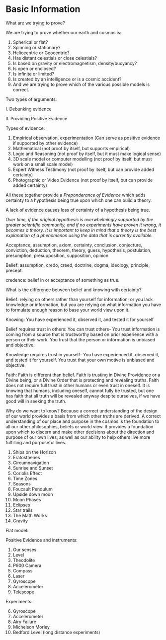 # Basic Information

What are we trying to prove?

We are trying to prove whether our earth and cosmos is:

1. Spherical or flat?   
2. Spinning or stationary?   
3. Heliocentric or Geocentric?
4. Has distant celestials or close celestials?
5. Is based on gravity or electromagnetism, density/buoyancy?
6. Is open or enclosed?
7. Is infinite or limited?
8. Is created by an intelligence or is a cosmic accident?
9. And we are trying to prove which of the various possible models is correct.

Two types of arguments:

I. Debunking evidence

II. Providing Positive Evidence

Types of evidence:

1. Empirical
		observation, 
		experimentation
	(Can serve as positive evidence if supported by other evidence)
2. Mathematical (not proof by itself, but supports empirical)
3. Logic and Reasoning (not proof by itself, but it must make logical sense)
4. 3D scale model or computer modelling (not proof by itself, but must work on a small scale model)
5. Expert Witness Testimony (not proof by itself, but can provide added certainty)
6. Photographic or Video Evidence (not proof by itself, but can provide added certainty)

All these together provide a *Preponderance of Evidence* which adds certainty to a hypothesis being true upon which one can build a theory.

A lack of evidence causes loss of certainty of a hypothesis being true.

*Over time, if the original hypothesis is overwhelmingly supported by the greater scientific community, and if no experiments have proven it wrong, it becomes a theory. It is important to keep in mind that a theory is the best explanation of a phenomenon using the data that is currently available.*

Acceptance, assumption, axiom, certainty, conclusion, conjecture, conviction, deduction, theorem, theory, guess, hypothesis, postulation, presumption, presupposition, supposition, opinion

Belief: assumption, credo, creed, doctrine, dogma, ideology, principle, precept.

credence: belief in or acceptance of something as true.

What is the difference between belief and knowing with certainty?

Belief: relying on others rather than yourself for information; or you lack knowledge or information, but you are relying on what information you have to formulate enough reason to base your world view upon it.

Knowing: You have experienced it, observed it, and tested it for yourself

Belief requires trust in others: 
You can trust others- You trust information is coming from a source that is trustworthy based on prior experience with a person or their work. You trust that the person or information is unbiased and objective.

Knowledge requires trust in yourself- You have experienced it, observed it, and tested it for yourself. You trust that your own motive is unbiased and objective.

Faith: Faith is different than belief. Faith is trusting in Divine Providence or a Divine being, or a Divine Order that is protecting and revealing truths. Faith does not require full trust in other humans or even trust in oneself. It is knowing that humans, including oneself, cannot fully be trusted, but one has faith that all truth will be revealed anyway despite ourselves, if we have good will in seeking the truth.
 
Why do we want to know?
Because a correct understanding of the design of our world provides a basis from which other truths are derived. A correct understanding of our place and purpose in the cosmos is the foundation to all our other philosophies, beliefs or world view.  It provides a foundation upon which to discern and make other decisions about the direction and purpose of our own lives; as well as our ability to help others live more fulfilling and purposeful lives.


1. Ships on the Horizon 
2. Eratosthenes 
3. Circumnavigation
4. Sunrise and Sunset
5. Coriolis Effect
6. Time Zones
7. Seasons
8. Foucault Pendulum
9. Upside down moon
10. Moon Phases
11. Eclipses
12. Star trails
13. The Math Works
14. Gravity

Flat model:


Positive Evidence and instruments:

1. Our senses
2. Level
3. Theodolite
4. P900 Camera
5. Compass
6. Laser
7. Gyroscope
8. Accelerometer
9. Telescope

Experiments:

6. Gyroscope
3. Accelerometer
4. Airy Failure
5. Michelson Morley
6. Bedford Level (long distance experiments)


